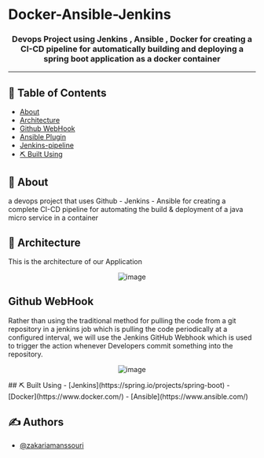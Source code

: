 # Docker-Ansible-Jenkins

<h3 align="center">Devops Project using  Jenkins , Ansible , Docker  for creating a CI-CD pipeline for automatically building and deploying a spring boot application as a docker container </h3>

---

## 📝 Table of Contents
- [About](#about)
- [Architecture](#Architecture)
- [Github WebHook](#github-webhook)
- [Ansible Plugin](#ansible-plugin)
- [Jenkins-pipeline](#jenkins-pipeline)
- [⛏️ Built Using](#build_using)



## 🧐 About <a name = "about"></a>
a devops project that uses Github - Jenkins - Ansible for creating a complete CI-CD pipeline for automating the build & deployment of a java micro service in a container 
## 🏁 Architecture <a name = "Architecture"></a>
This is the architecture of our Application

<div align="center">

![image](https://user-images.githubusercontent.com/80859231/205272482-1d1fed34-950b-47d8-b48e-b34335671021.png)


</div>



##  Github WebHook <a name = "github-webhook"></a>
Rather than using the traditional method for pulling the code from a git repository in a jenkins job which is pulling the code periodically at a configured 
interval, we will use the Jenkins GitHub Webhook which is used to trigger the action whenever Developers commit something into the repository.

<div align="center">

![image](https://user-images.githubusercontent.com/80859231/205273670-25caa2a9-9c47-4eeb-86aa-861e3f11fc22.png)

</div>
## ⛏️ Built Using <a name = "built_using"></a>
- [Jenkins](https://spring.io/projects/spring-boot)
- [Docker](https://www.docker.com/) 
- [Ansible](https://www.ansible.com/)

## ✍️ Authors <a name = "authors"></a>
- [@zakariamanssouri](https://github.com/zakariamanssouri) 
